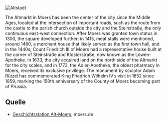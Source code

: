 ![Altstadt](./images/moers-gs/p1.1.jpg)

The Altmarkt in Moers has been the center of the city since the Middle Ages, located at the intersection of important roads, such as the route from the castle to the parish church outside the city and the Steinstraße, the only continuous east-west connection. After Moers was granted town status in 1300, the square developed further: in 1415, meat stalls were mentioned, around 1460, a merchant house that likely served as the first town hall, and in the 1440s, Count Friedrich III of Moers had a representative house built at the corner of Steinstraße and Klosterstraße, now known as the Löwen-Apotheke. In 1633, the city acquired land on the north side of the Altmarkt for the city scales, and in 1773, the Adler-Apotheke, the oldest pharmacy in Moers, received its exclusive privilege. The monument by sculptor Adam Rützel has commemorated King Friedrich Wilhelm IV’s visit in 1852 since 1859, marking the 150th anniversary of the County of Moers becoming part of Prussia.

Quelle
------

* [Geschichtsstation Alt-Moers], moers.de

[Geschichtsstation Alt-Moers]: https://www-moers-de.translate.goog/leben-moers/geschichtsstation/geschichtsstation-01-altstadt?_x_tr_sl=de&_x_tr_tl=en
